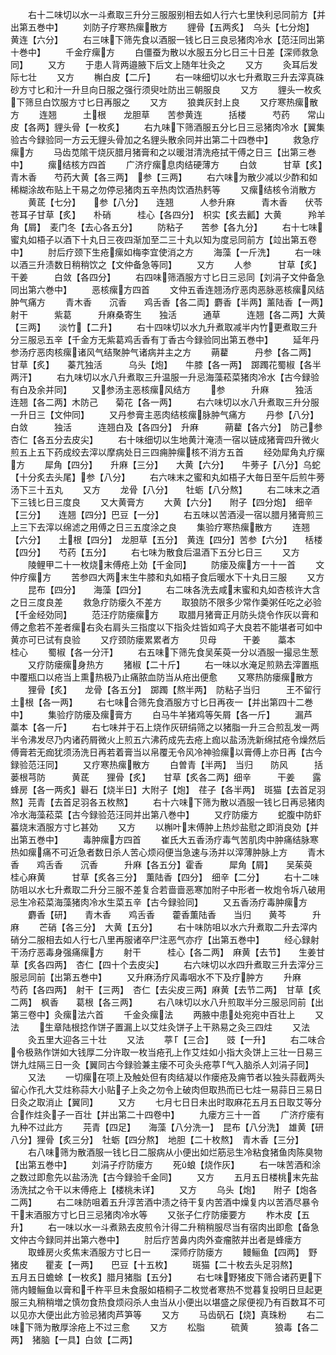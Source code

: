 <!-- { "loadSidebar": true } -->
　　右十二味切以水一斗煮取三升分三服服别相去如人行六七里快利忌同前方【并出第五巻中】
　　刘防子疗寒热瘰散方
　　貍骨【五两炙】　乌头【七分炮】　黄连【六分】
　　右三味下筛先食以酒服一钱匕日三良忌猪肉冷水【范汪同出第十巻中】
　　千金疗瘰方
　　白僵蚕为散以水服五分匕日三十日差【深师救急同】
　　又方
　　于患人背两邉腋下后文上随年壮灸之
　　又方
　　灸耳后发际七壮
　　又方
　　槲白皮【二斤】
　　右一味细切以水七升煮取三升去滓真硃砂方寸匕和汁一升旦向日服之强行须臾吐防出三朝服良
　　又方
　　貍头一枚炙下筛旦白饮服方寸匕日再服之
　　又方
　　狼粪灰封上良
　　又疗寒热瘰散方
　　连翘　　　土根　　龙胆草　　苦参黄连　　　括楼　　　芍药　　常山皮【各两】貍头骨【一枚炙】
　　右九味下筛酒服五分匕日三忌猪肉冷水【翼集验古今録验同一方云无貍头骨加之名貍头散余同并出第二十四巻中】
　　救急疗瘰方
　　马齿苋隂干烧灰腊月猪膏和之以暖泔清洗疮拭干傅之日三【出第三巻中】
　　瘰结核方四首
　　广济疗瘰息肉结硬薄方
　　白敛　　　甘草【炙】　　青木香　　芍药大黄【各三两】　参【三两】
　　右六味为散少减以少酢和如稀糊涂故布贴上干易之勿停忌猪肉五辛热肉饮酒热麫等
　　又瘰结核令消散方
　　黄茋【七分】　　参【八分】　　连翘　　　人参升麻　　　青木香　　伏苓　　　苍耳子甘草【炙】　　朴硝　　　桂心【各四分】　枳实【炙去瓤】大黄　　　羚羊角【屑】　麦门冬【去心各五分】
　　防粘子　　苦参【各九分】
　　右十七味蜜丸如梧子以酒下十丸日三夜四渐加至二三十丸以知为度忌同前方【竝出第五卷中】
　　肘后疗颈下生疮瘰如梅李宜使消之方
　　海藻【一斤洗】
　　右一味以酒三升渍数日稍稍饮之【文仲备急等同】
　　又方
　　人参　　　甘草【炙】　　干姜　　　白敛【各四分】
　　右四味筛酒服方寸匕日三忌同【刘涓子文仲备急同出第六巻中】
　　恶核瘰方四首
　　文仲五香连翘汤疗恶肉恶脉恶核瘰风结肿气痛方
　　青木香　　沉香　　鸡舌香【各二両】麝香【半两】薰陆香【一两】　射干　　　紫葛　　　升麻桑寄生　　独活　　　通草　　　连翘【各二两】大黄【三两】　　淡竹【二升】
　　右十四味切以水九升煮取减半内竹更煮取三升分三服忌五辛【千金方无紫葛鸡舌香有丁香古今録验同出第五巻中】
　　延年丹参汤疗恶肉核瘰诸风气结聚肿气诸病并主之方
　　蒴藋　　　丹参【各二两】　甘草【炙】　　蓁芁独活　　　乌头【炮】　　牛膝【各一两】　踯躅花蜀椒【各半两汗】
　　右九味切以水八升煮取三升温服一升忌海藻菘菜猪肉冷水【古今録验有白及余并同】
　　又参汤主恶核瘰风结方
　　参　　　升麻　　　独活　　　连翘【各二两】木防己　　菊花【各一两】
　　右六味切以水八升煮取三升分服一升日三【文仲同】
　　又丹参膏主恶肉结核瘰脉肿气痛方
　　丹参【八分】　　白敛　　　独活　　　连翘白及【各四分】　升麻　　　蒴藋【各六分】　防己参　　杏仁【各五分去皮尖】
　　右十味细切以生地黄汁淹渍一宿以链成猪膏四升微火煎五上五下药成绞去滓以摩病处日三四痈肿瘰核不消方五首
　　经効犀角丸疗瘰方
　　犀角【四分】　　升麻【三分】　　大黄【六分】　　牛蒡子【八分】乌蛇【十分炙去头尾】参【八分】
　　右六味末之蜜和丸如梧子大毎日至午后煎牛蒡汤下三十五丸
　　又方
　　龙骨【八分】　　牡蛎【八分熬】
　　右二味末之酒下三钱匕日三度良
　　又大黄膏方
　　大黄【六分】　　附子【四分炮】　细辛【三分】　　连翘【四分】巴豆【一分】
　　右五味以苦酒浸一宿以腊月猪膏煎三上三下去滓以绵滤之用傅之日三五度涂之良
　　集验疗寒热瘰散方
　　连翘【六分】　　土根【四分】　龙胆草【五分】　黄连【四分】苦参【六分】　　栝楼【四分】　　芍药【五分】
　　右七味为散食后温酒下五分匕日三
　　又方
　　陵鲤甲二十一枚烧末傅疮上効【千金同】
　　防瘘及瘰方一十一首
　　文仲疗瘰方
　　苦参四大两末生牛膝和丸如梧子食后暖水下十丸日三服
　　又方
　　昆布【四分】　　海藻【四分】
　　右二味各洗去咸末蜜和丸如杏核许大含之日三度良差
　　救急疗防瘘久不差方
　　取狼防不限多少常作羮粥任吃之必验【千金经効同】
　　范汪疗防瘘瘰方
　　取腊月猪膏正月防头烧令作灰以膏和傅之愈若不差者瘰右灸右肩头三指度以下指灸炷皆如鸡子大良若不能堪者可如中黄亦可已试有良验
　　又疗颈防瘘累累者方
　　贝母　　　干姜　　藁本　　　桂心
　　蜀椒【各一分汗】
　　右五味下筛先食吴茱萸一分以酒服一撮忌生葱
　　又疗防瘘瘰身热方
　　猪椒【二十斤】
　　右一味以水淹足煎熟去滓置瓶中覆瓶口以疮当上熏热极乃止痛脓血防当从疮出便愈
　　又寒热防瘘瘰散方
　　狸骨【炙】　　龙骨【各五分】　踯躅【熬半两】　防粘子当归　　　王不留行　土根【各一两】
　　右七味合筛先食酒服方寸匕日再夜一【并出第四十二巻中】
　　集验疗防瘘及瘰膏方
　　白马牛羊猪鸡等矢屑【各一斤】
　　漏芦　　藁本【各一斤】
　　右七味并于石上烧作灰研绢筛之以猪脂一升三合煎乱发一两半令沸发尽乃内诸药屑微火上煎五六沸药成先去疮上痂以盐汤洗新绵拭疮令燥然后傅膏若无痂犹须汤洗日再若着膏当以帛覆无令风冷神验瘰以膏傅上亦日再【古今録验范汪同】
　　又疗寒热瘰散方
　　白曽青【半两】　当归　　防风　　　括蒌根芎防　　　黄茋　　狸骨【炙】　　甘草【炙各二两】细辛　　　干姜　　露蜂房【各一两炙】礜石【烧半日】大附子【炮】　荏子【各半两】　斑猫【去首足羽熬】芫青【去首足羽各五枚熬】
　　右十六味下筛为散以酒服一钱匕日再忌猪肉冷水海藻菘菜【古今録验范汪同并出第八巻中】
　　又疗防瘘方
　　蛇腹中防虾蟇烧末酒服方寸匕甚効
　　又方
　　以槲叶末傅肿上热炒盐慰之即消良効【并出第五巻中】
　　毒肿瘰方四首
　　崔氏大五香汤疗毒气苦肌肉中肿痛结脉寒热如瘰痛不可近急者数日杀人苦心烦闷便当急速与汤并以滓薄肿脉上方
　　青木香　　鸡舌香　　沉香　　　升麻【各五分】霍香　　　犀角【屑】　　吴茱萸　　桂心麻黄　　　甘草【炙各三分】　薫陆香【四分】　细辛【二分】
　　右十二味防咀以水七升煮取二升分三服不差复合若啬啬恶寒加附子中形者一枚炮令坼八破用忌生冷菘菜海藻猪肉冷水生菜五辛【古今録验同】
　　又五香汤疗毒肿瘰方
　　麝香【研】　　青木香　　鸡舌香　　藿香薫陆香　　当归　　黄芩　　　升麻
　　芒硝【各三分】　大黄【五分】
　　右十味防咀以水六升煮取二升去滓内硝分二服相去如人行七八里再服诸卒尸注恶气亦疗【出第五巻中】
　　经心録射干汤疗恶毒身强痛瘰方
　　射干　　　桂心【各二两】　麻黄【去节】　　生姜甘草【炙各四两】　杏仁【四十个去皮尖】
　　右六味切以水四升煮取三升去滓分三服忌同前【出第五巻中】
　　又升麻汤疗风毒咽水不下及疗肿方
　　升麻　　　芍药【各四两】　射干【三两】　杏仁【去尖皮三两】麻黄【去节二两】　甘草【炙二两】　枫香　　葛根【各三两】
　　右八味切以水八升煎取半分三服忌同前【出第三卷中】灸瘰法六首
　　千金灸瘰法
　　两腋中患处宛宛中百壮上
　　又法
　　生章陆根捻作饼子置漏上以艾炷灸饼子上干熟易之灸三四炷
　　又法
　　灸五里大迎各三十壮
　　又法
　　葶【三合】　　豉【一升】
　　右二味合令极熟作饼如大钱厚二分许取一枚当疮孔上作艾炷如小指大灸饼上三壮一日易三饼九炷隔三日一灸【翼同古今録验兼主瘘不可灸头疮葶气入脑杀人刘涓子同】
　　又法
　　一切瘰在项上及触处但有肉结凝以作瘘疮及痈节者以独头蒜截两头留心作孔大艾炷称蒜大小贴子上灸之勿令上破肉但取热而已七炷一易蒜日三易日日灸之取消止【翼同】
　　又方
　　七月七日日未出时取麻花五月五日取艾等分合作炷灸子一百壮【并出第二十四卷中】
　　九瘘方三十一首
　　广济疗瘘有九种不过此方
　　芫青【四足】　　海藻【八分洗一】　昆布【八分洗】　雄黄【研八分】狸骨【炙三分】　牡蛎【四分熬】　地胆【二十枚熬】　青木香【三分】
　　右八味筛为散酒服一钱匕日二服病从小便出如烂筋忌生冷粘食猪鱼肉陈臭物【出第五巻中】
　　刘涓子疗防瘘方
　　死蜋【烧作灰】
　　右一味苦酒和涂之数过即愈先以盐汤洗【古今録验千金同】
　　又方
　　五月五日楼桃末先盐汤洗拭之令干以末傅疮上【楼桃未详】
　　又方
　　乌头【炮】　　附子【炮各二两】
　　右二味防咀着五升淳苦酒中渍之待干复内苦酒中燥复内以苦酒尽暴令干末酒服方寸匕日三忌猪肉冷水等
　　又张子仁疗防瘘要方
　　柞木皮【五升】
　　右一味以水一斗煮熟去皮煎令汁得二升稍稍服尽当有宿肉出即愈【备急文仲古今録同并出第六巻中】
　　肘后疗苦鼻内肉外查瘤脓并出者是蜂瘘方
　　取蜂房火炙焦末酒服方寸匕日一
　　深师疗防瘘方
　　鳗鲡鱼【四两】　野猪皮　　瞿麦【一两】　　巴豆【十五枚】
　　斑猫【二十枚去头足羽熬】　　　　五月五日蟾蜍【一枚炙】腊月猪脂【五分】
　　右七味野猪皮下筛合诸药更下筛内鳗鲡鱼以膏和千杵平旦未食服如梧桐子二枚觉者寒热不觉暮复投明日旦起更服三丸稍稍増之慎勿食热食烦闷杀人虫当从小便出以堪盛之尿便视乃有百数耳不可以见亦大便出此方验忌猪肉芦笋等
　　又方
　　马齿矾石【烧】真珠粉
　　右二味下筛为散厚涂疮上不过三愈
　　又方
　　松脂　　　硫黄　　　狼毒【各二两】　猪脑【一具】白敛【二两】
